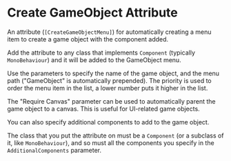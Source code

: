 # Create GameObject Attribute

An attribute (`[CreateGameObjectMenu]`) for automatically creating a 
menu item to create a game object with the component added.

Add the attribute to any class that implements `Component`
(typically `MonoBehaviour`) and it will be added to the GameObject menu.

Use the parameters to specify the name of the game object, and the menu
path ("GameObject" is automatically prepended). The priority is used to
order the menu item in the list, a lower number puts it higher in the
list. 

The "Require Canvas" parameter can be used to automatically parent the
game object to a canvas. This is useful for UI-related game objects.

You can also specify additional components to add to the game object.

The class that you put the attribute on must be a `Component`
(or a subclass of it, like `MonoBehaviour`), and so must all the
components you specify in the `AdditionalComponents` parameter.
